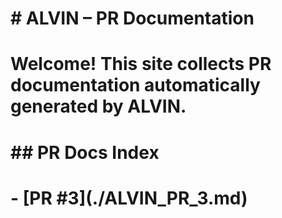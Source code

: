 ﻿# \# ALVIN – PR Documentation

# 

# Welcome! This site collects PR documentation automatically generated by ALVIN.

# 

# \## PR Docs Index

# \- \[PR #3](./ALVIN\_PR\_3.md)



